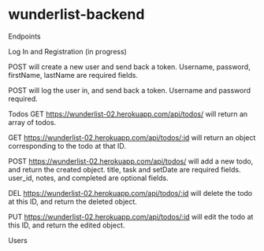 # wunderlist-backend

Endpoints

Log In and Registration (in progress)

POST will create a new user and send back a token. Username, password, firstName, lastName are required fields.

POST will log the user in, and send back a token. Username and password required.

Todos
GET https://wunderlist-02.herokuapp.com/api/todos/ will return an array of todos.

GET https://wunderlist-02.herokuapp.com/api/todos/:id will return an object corresponding to the todo at that ID.

POST https://wunderlist-02.herokuapp.com/api/todos/ will add a new todo, and return the created object. title, task and setDate are required fields. user_id, notes, and completed are optional fields.

DEL https://wunderlist-02.herokuapp.com/api/todos/:id will delete the todo at this ID, and return the deleted object.

PUT https://wunderlist-02.herokuapp.com/api/todos/:id will edit the todo at this ID, and return the edited object.

Users
